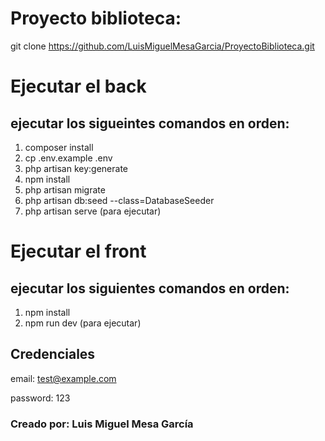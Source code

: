 # Proyecto biblioteca:
git clone https://github.com/LuisMiguelMesaGarcia/ProyectoBiblioteca.git

# Ejecutar el back
## ejecutar los sigueintes comandos en orden:

1. composer install
2. cp .env.example .env
3. php artisan key:generate
4. npm install
5. php artisan migrate
6. php artisan db:seed --class=DatabaseSeeder
7. php artisan serve (para ejecutar)

# Ejecutar el front
## ejecutar los siguientes comandos en orden:

1. npm install
2. npm run dev (para ejecutar)

## Credenciales

email: test@example.com

password: 123

### Creado por: Luis Miguel Mesa García

